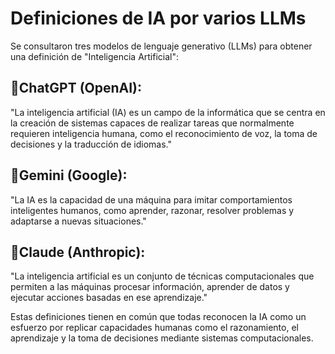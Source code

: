 # Definiciones de IA por varios LLMs  

Se consultaron tres modelos de lenguaje generativo (LLMs) para obtener una definición de "Inteligencia Artificial":  

## 🔹ChatGPT (OpenAI):  
"La inteligencia artificial (IA) es un campo de la informática que se centra en la creación de sistemas capaces de realizar tareas que normalmente requieren inteligencia humana, como el reconocimiento de voz, la toma de decisiones y la traducción de idiomas."  

## 🔹Gemini (Google):  
"La IA es la capacidad de una máquina para imitar comportamientos inteligentes humanos, como aprender, razonar, resolver problemas y adaptarse a nuevas situaciones."  

## 🔹Claude (Anthropic):  
"La inteligencia artificial es un conjunto de técnicas computacionales que permiten a las máquinas procesar información, aprender de datos y ejecutar acciones basadas en ese aprendizaje."  

Estas definiciones tienen en común que todas reconocen la IA como un esfuerzo por replicar capacidades humanas como el razonamiento, el aprendizaje y la toma de decisiones mediante sistemas computacionales.  
